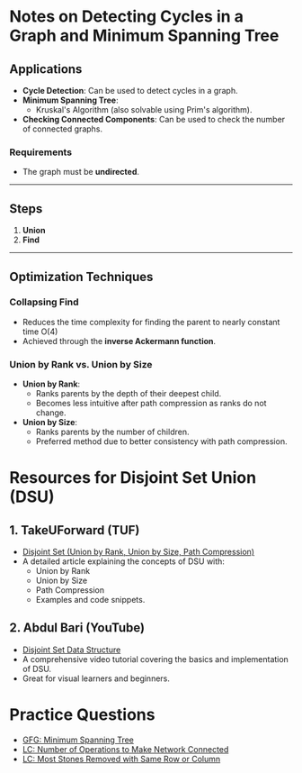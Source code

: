 # Notes on Detecting Cycles in a Graph and Minimum Spanning Tree

## Applications
- **Cycle Detection**: Can be used to detect cycles in a graph.
- **Minimum Spanning Tree**: 
  - Kruskal's Algorithm (also solvable using Prim's algorithm).
- **Checking Connected Components**: Can be used to check the number of connected graphs.

### Requirements
- The graph must be **undirected**.

---

## Steps
1. **Union**
2. **Find**

---

## Optimization Techniques

### Collapsing Find
- Reduces the time complexity for finding the parent to nearly constant time O(4)
- Achieved through the **inverse Ackermann function**.

### Union by Rank vs. Union by Size
- **Union by Rank**:
  - Ranks parents by the depth of their deepest child.
  - Becomes less intuitive after path compression as ranks do not change.
- **Union by Size**:
  - Ranks parents by the number of children.
  - Preferred method due to better consistency with path compression.

# Resources for Disjoint Set Union (DSU)

## 1. TakeUForward (TUF)
- [Disjoint Set (Union by Rank, Union by Size, Path Compression)](https://takeuforward.org/data-structure/disjoint-set-union-by-rank-union-by-size-path-compression-g-46/)  
- A detailed article explaining the concepts of DSU with:
  - Union by Rank
  - Union by Size
  - Path Compression
  - Examples and code snippets.

## 2. Abdul Bari (YouTube)
- [Disjoint Set Data Structure](https://youtu.be/wU6udHRIkcc?si=D7JSlRKqhCM3a7pc)  
- A comprehensive video tutorial covering the basics and implementation of DSU.
- Great for visual learners and beginners.

# Practice Questions
- [GFG: Minimum Spanning Tree](https://www.geeksforgeeks.org/problems/minimum-spanning-tree/1)
- [LC: Number of Operations to Make Network Connected](https://leetcode.com/problems/number-of-operations-to-make-network-connected/)
- [LC: Most Stones Removed with Same Row or Column](https://leetcode.com/problems/most-stones-removed-with-same-row-or-column/description/)
